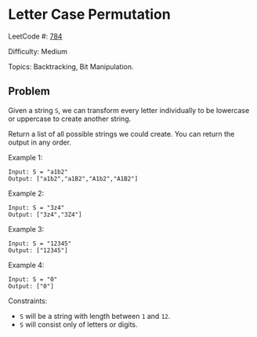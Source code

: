# Letter Case Permutation

LeetCode #: [784](https://leetcode.com/problems/letter-case-permutation/)

Difficulty: Medium

Topics: Backtracking, Bit Manipulation.

## Problem

Given a string `S`, we can transform every letter individually to be lowercase or uppercase to create another string.

Return a list of all possible strings we could create. You can return the output in any order.

Example 1:

```text
Input: S = "a1b2"
Output: ["a1b2","a1B2","A1b2","A1B2"]
```

Example 2:

```text
Input: S = "3z4"
Output: ["3z4","3Z4"]
```

Example 3:

```text
Input: S = "12345"
Output: ["12345"]
```

Example 4:

```text
Input: S = "0"
Output: ["0"]
```

Constraints:

- `S` will be a string with length between `1` and `12`.
- `S` will consist only of letters or digits.
